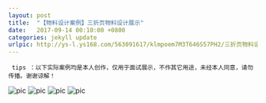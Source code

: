 ```yaml
---
layout: post
title:  "【物料设计案例】三折页物料设计展示"
date:   2017-09-14 00:10:00 +0800
categories: jekyll update
urlpic: http://ys-l.ys168.com/563091617/klmpoem7M3T646S57PH2/三折页物料设计%20-%20网页封面图.jpg
---
```



` tips ：以下实际案例均是本人创作，仅用于面试展示，不作其它用途，未经本人同意，请勿传播。谢谢谅解！`

![pic](http://ys-g.ys168.com/563091636/g3N5U454WFGQ8Hlmnnlj/鸭折页展示%20-%201.jpg)
![pic](http://ys-g.ys168.com/563091636/g3N5U454WFGQ8Ilmnnlj/鸭折页展示%20-%201-2.jpg)
![pic](http://ys-l.ys168.com/563091627/jnlrkfm7M3T646S5LPHI/鸭折页展示%20-%202.jpg)
![pic](http://ys-l.ys168.com/563091628/n6K2V562T9KNGLjnlrkf/鸭折页展示%20-%203.jpg)
